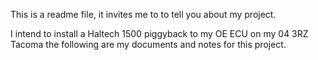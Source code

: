 This is a readme file, it invites me to to tell you about my project.

I intend to install a Haltech 1500 piggyback to my OE ECU on my 04 3RZ Tacoma
the following are my documents and notes for this project.
